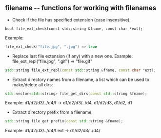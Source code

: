 ## filename -- functions for working with filenames

* Check if the file has specified extension (case insensitive).
```
bool file_ext_check(const std::string &fname, const char *ext);
```

Example:
``` c++
file_ext_check("file.jpg", ".jpg") => true
```

* Replace last file extension (if any) with a new one.
Example: file_ext_repl("file.jpg", ".gif") => "file.gif"
``` c++
std::string file_ext_repl(const std::string &fname, const char *ext);
```

* Extract directory names from a filename, a list which can be used to
 make/delete all dirs:
```c++
std::vector<std::string> file_get_dirs(const std::string &fname);
```

Example: d1/d2/d3/../d4/f -> d1/d2/d3/../d4, d1/d2/d3, d1/d2, d1

* Extract directory prefix from a filename:
```c++
std::string file_get_prefix(const std::string &fname);
```
Example: d1/d2/d3/../d4/f.ext -> d1/d2/d3/../d4/

